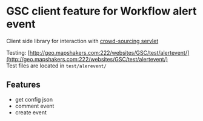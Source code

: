 # GSC client feature for Workflow alert event
Client side library for interaction with [crowd-sourcing servlet](https://github.com/GeoSmartCity-CIP/crowd-sourcing)


Testing: [http://geo.mapshakers.com:222/websites/GSC/test/alertevent/](http://geo.mapshakers.com:222/websites/GSC/test/alertevent/)</br>
Test files are located in ```test/alerevent/```

## Features
* get config json
* comment event
* create event
